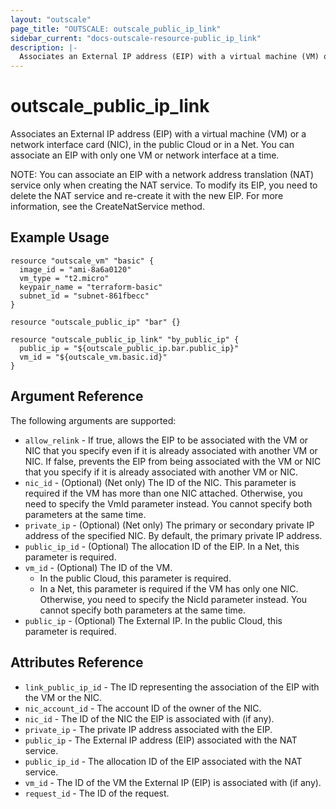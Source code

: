 ```yaml
---
layout: "outscale"
page_title: "OUTSCALE: outscale_public_ip_link"
sidebar_current: "docs-outscale-resource-public_ip_link"
description: |-
  Associates an External IP address (EIP) with a virtual machine (VM) or a network interface card (NIC).
---
```


# outscale_public_ip_link

Associates an External IP address (EIP) with a virtual machine (VM) or a network interface card (NIC), in the public Cloud or in a Net. You can associate an EIP with only one VM or network interface at a time.

NOTE: You can associate an EIP with a network address translation (NAT) service only when creating the NAT service. To modify its EIP, you need to delete the NAT service and re-create it with the new EIP. For more information, see the CreateNatService method.

## Example Usage

```hcl
resource "outscale_vm" "basic" {
  image_id = "ami-8a6a0120"
  vm_type = "t2.micro"
  keypair_name = "terraform-basic"
  subnet_id = "subnet-861fbecc"
}

resource "outscale_public_ip" "bar" {}

resource "outscale_public_ip_link" "by_public_ip" {
  public_ip = "${outscale_public_ip.bar.public_ip}"
  vm_id = "${outscale_vm.basic.id}"
}
```

## Argument Reference

The following arguments are supported:

* `allow_relink` - If true, allows the EIP to be associated with the VM or NIC that you specify even if it is already associated with another VM or NIC. If false, prevents the EIP from being associated with the VM or NIC that you specify if it is already associated with another VM or NIC.
* `nic_id` - (Optional) (Net only) The ID of the NIC. This parameter is required if the VM has more than one NIC attached. Otherwise, you need to specify the VmId parameter instead. You cannot specify both parameters at the same time.
* `private_ip` - (Optional) (Net only) The primary or secondary private IP address of the specified NIC. By default, the primary private IP address.
* `public_ip_id` - (Optional) The allocation ID of the EIP. In a Net, this parameter is required.
* `vm_id` - (Optional) The ID of the VM.
  * In the public Cloud, this parameter is required.
  * In a Net, this parameter is required if the VM has only one NIC. Otherwise, you need to specify the NicId parameter instead. You cannot specify both parameters at the same time.
* `public_ip` - (Optional) The External IP. In the public Cloud, this parameter is required.

## Attributes Reference

* `link_public_ip_id` - The ID representing the association of the EIP with the VM or the NIC.
* `nic_account_id` - The account ID of the owner of the NIC.
* `nic_id` - The ID of the NIC the EIP is associated with (if any).
* `private_ip` - The private IP address associated with the EIP.
* `public_ip` - The External IP address (EIP) associated with the NAT service.
* `public_ip_id` - The allocation ID of the EIP associated with the NAT service.
* `vm_id` - The ID of the VM the External IP (EIP) is associated with (if any).
* `request_id` - The ID of the request.
